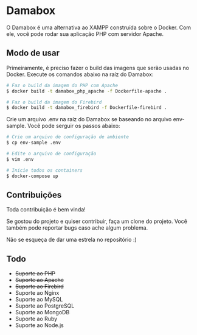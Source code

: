 # Damabox

O Damabox é uma alternativa ao XAMPP construída sobre o Docker. Com ele, você pode rodar sua aplicação PHP com servidor Apache.

## Modo de usar

Primeiramente, é preciso fazer o build das imagens que serão usadas no Docker. Execute os comandos abaixo na raíz do Damabox:

``` bash
# Faz o build da imagem do PHP com Apache
$ docker build -t damabox_php_apache -f Dockerfile-apache .

# Faz o build da imagem do Firebird
$ docker build -t damabox_firebird -f Dockerfile-firebird .
```

Crie um arquivo .env na raíz do Damabox se baseando no arquivo env-sample. Você pode serguir os passos abaixo:

``` bash
# Crie um arquivo de configuração de ambiente
$ cp env-sample .env

# Edite o arquivo de configuração
$ vim .env

# Inicie todos os containers
$ docker-compose up
```

## Contribuições

Toda contribuição é bem vinda!

Se gostou do projeto e quiser contribuir, faça um clone do projeto. Você também pode reportar bugs caso ache algum problema.

Não se esqueça de dar uma estrela no repositório :)

## Todo

- ~~Suporte ao PHP~~
- ~~Suporte ao Apache~~
- ~~Suporte ao Firebird~~
- Suporte ao Nginx
- Suporte ao MySQL
- Suporte ao PostgreSQL
- Suporte ao MongoDB
- Suporte ao Ruby
- Suporte ao Node.js

